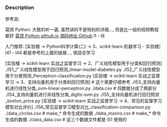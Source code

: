### Description
参考自:

莫烦 Python: 大致的听一遍, 虽然讲的不是特别的详细..., 但是比一般的视频教程都好
[莫烦 Python github.io](https://morvanzhou.github.io/tutorials/machine-learning/sklearn/)
[源码地址 Github](https://github.com/MorvanZhou/tutorials/tree/master/sklearnTUT)
l1 - l8

入门推荐: [实验楼 -> Python科学计算(二) -> 3、scikit-learn 机器学习 - 实验楼]
l41 - l44 都是参考的上面的链接..., 很适合学习

[实验楼 -> scikit-learn 实战之监督学习 -> 2、广义线性模型用于分类和回归预测]
./l51_广义线性模型用于回归预测_linear-model-diabetes.py
./l52_广义线性模型用于分类预测_Perceptron-classification.py
[实验楼 -> scikit-learn 实战之监督学习 -> 3、支持向量机用于分类和回归预测]     # 这个需要仔细参考
./l53_支持向量机进行线性分类_svm-linear-perceptron.py
./data.csv  # 将数据分成了两部分
./l54_支持向量机进行非线性分类_digits-svm.py
./l55_支持向量机进行回归预测_boston_price.py
[实验楼 -> scikit-learn 实战之监督学习 -> 4、常见的监督学习模型对比评价]
./l56_常见监督学习模型对比_classification-comparison.py
./data_circles.csv  # make_* 命令生成的数据
./data_moons.csv  # make_* 命令生成的数据
./class_data.csv  # 这三个数据文件都是 l51 使用的
